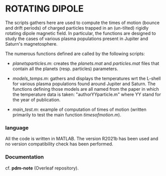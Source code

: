 # ROTATING DIPOLE
The scripts gathers here are used to compute the times of motion (bounce and drift periods) of charged particles trapped in an (un-tilted) rigidly rotating dipole magnetic field. 
In particular, the functions are designed to study the cases of various plasma populations present in Jupiter and Saturn's magnetosphere.

The numerous functions defined are called by the following scripts: 

- *planetsparticles.m*: creates the *planets.mat* and *particles.mat* files that contain all the planets (resp. particles) parameters.  

- *models_temps.m*: gathers and displays the temperatures wrt the L-shell for various plasma populations found around Jupiter and Saturn. The functions defining those models are all named from the paper in which the temperature data is taken: "authorYYparticle.m" where YY stand for the year of publication.

- *main_test.m*: example of computation of times of motion (written primarily to test the main function *timesofmotion.m*).

### language
All the code is written in MATLAB.
The version R2021b has been used and no version compatibility check has been performed.

### Documentation
cf. **pdm-note** (Overleaf repository).
